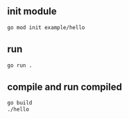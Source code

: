 ## init module
```bash
go mod init example/hello
```
## run
```bash
go run .
```
##  compile and run compiled
```bash
go build
./hello 
```